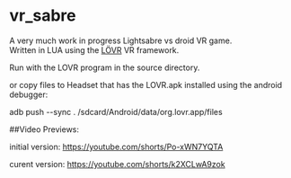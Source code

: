 # vr_sabre
A very much work in progress Lightsabre vs droid VR game.  
Written in LUA using the [LÖVR](https://lovr.org/) VR framework. 

Run with the LOVR program in the source directory.  

or copy files to Headset that has the LOVR.apk installed using the android debugger:  

adb push --sync . /sdcard/Android/data/org.lovr.app/files


##Video Previews: 

initial version:
https://youtube.com/shorts/Po-xWN7YQTA

curent version:
https://youtube.com/shorts/k2XCLwA9zok
